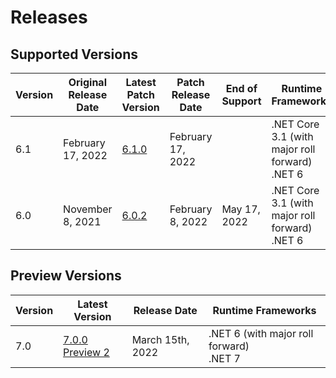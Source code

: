 # Releases

## Supported Versions

| Version | Original Release Date | Latest Patch Version | Patch Release Date | End of Support | Runtime Frameworks |
|---|---|---|---|---|---|
| 6.1 | February 17, 2022 | [6.1.0](https://github.com/dotnet/dotnet-monitor/blob/main/documentation/releaseNotes/releaseNotes.v6.1.0.md) | February 17, 2022 |  | .NET Core 3.1 (with major roll forward)<br/>.NET 6 |
| 6.0 | November 8, 2021 | [6.0.2](https://github.com/dotnet/dotnet-monitor/blob/main/documentation/releaseNotes/releaseNotes.v6.0.2.md) | February 8, 2022 | May 17, 2022 | .NET Core 3.1 (with major roll forward)<br/>.NET 6 |

## Preview Versions

| Version  | Latest Version | Release Date | Runtime Frameworks |
|---|---|---|---|
| 7.0 | [7.0.0 Preview 2](https://github.com/dotnet/dotnet-monitor/blob/main/documentation/releaseNotes/releaseNotes.v7.0.0-preview.2.22154.3.md) | March 15th, 2022 | .NET 6 (with major roll forward)<br/>.NET 7 |
